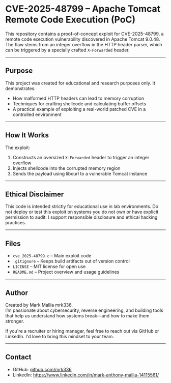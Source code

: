 # CVE-2025-48799 – Apache Tomcat Remote Code Execution (PoC)

This repository contains a proof-of-concept exploit for CVE-2025-48799, a remote code execution vulnerability discovered in Apache Tomcat 9.0.48. The flaw stems from an integer overflow in the HTTP header parser, which can be triggered by a specially crafted `X-Forwarded` header.

---

## Purpose

This project was created for educational and research purposes only. It demonstrates:
* How malformed HTTP headers can lead to memory corruption
* Techniques for crafting shellcode and calculating buffer offsets
* A practical example of exploiting a real-world patched CVE in a controlled environment

---

##  How It Works

The exploit:
1. Constructs an oversized `X-Forwarded` header to trigger an integer overflow
2. Injects shellcode into the corrupted memory region
3. Sends the payload using libcurl to a vulnerable Tomcat instance

---

## Ethical Disclaimer

This code is intended strictly for educational use in lab environments. Do not deploy or test this exploit on systems you do not own or have explicit permission to audit. I support responsible disclosure and ethical hacking practices.

---

## Files

- `cve_2025-48799.c` – Main exploit code
- `.gitignore` – Keeps build artifacts out of version control
- `LICENSE` – MIT license for open use
- `README.md` – Project overview and usage guidelines

---

## Author

Created by Mark Mallia mrk336.  
I’m passionate about cybersecurity, reverse engineering, and building tools that help us understand how systems break—and how to make them stronger.

If you're a recruiter or hiring manager, feel free to reach out via GitHub or LinkedIn. I'd love to bring this mindset to your team.

---

## Contact

- GitHub: [github.com/mrk336](https://github.com/mrk336)
- LinkedIn: https://www.linkedin.com/in/mark-anthony-mallia-14115561/
